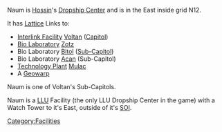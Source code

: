 Naum is [Hossin](Hossin.md "wikilink")'s [Dropship
Center](Dropship_Center.md "wikilink") and is in the East inside grid N12.

It has [Lattice](Lattice.md "wikilink") Links to:

- [Interlink Facility](Interlink_Facility.md "wikilink")
  [Voltan](Voltan.md "wikilink") ([Capitol](Capitol.md "wikilink"))
- [Bio Laboratory](Bio_Laboratory.md "wikilink") [Zotz](Zotz.md "wikilink")
- Bio Laboratory [Bitol](Bitol.md "wikilink")
  ([Sub-Capitol](Sub.$1.md "wikilink"))
- Bio Laboratory [Acan](Acan.md "wikilink") (Sub-Capitol)
- [Technology Plant](Technology_Plant.md "wikilink")
  [Mulac](Mulac.md "wikilink")
- A [Geowarp](Geowarp.md "wikilink")

Naum is one of Voltan's Sub-Capitols.

Naum is a [LLU](LLU.md "wikilink") Facility (the only LLU Dropship Center
in the game) with a Watch Tower to it's East, outside of it's
[SOI](SOI.md "wikilink").

[Category:Facilities](Category:Facilities.md "wikilink")
